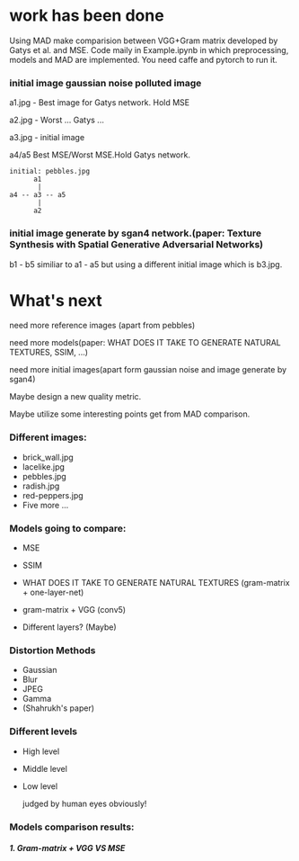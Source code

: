 # work has been done

Using MAD make comparision between VGG+Gram matrix developed by Gatys et al. and MSE. Code maily in Example.ipynb in which preprocessing, models and MAD are implemented. You need caffe and pytorch to run it.

### initial image gaussian noise polluted image

a1.jpg - Best image for Gatys network. Hold MSE

a2.jpg - Worst ...      Gatys ...

a3.jpg - initial image

a4/a5 Best MSE/Worst MSE.Hold Gatys network.

    initial: pebbles.jpg
          a1
           | 
    a4 -- a3 -- a5
           |
          a2

### initial image generate by sgan4 network.(paper: Texture Synthesis with Spatial Generative Adversarial Networks)

b1 - b5 similiar to a1 - a5 but using a different initial image which is b3.jpg.



# What's next
need more reference images (apart from pebbles) 

need more models(paper: WHAT DOES IT TAKE TO GENERATE NATURAL TEXTURES, SSIM, ...)

need more initial images(apart form gaussian noise and image generate by sgan4)


Maybe design a new quality metric.

Maybe utilize some interesting points get from MAD comparison.



### Different images:

* brick_wall.jpg
* lacelike.jpg
* pebbles.jpg
* radish.jpg
* red-peppers.jpg
* Five more ...



### Models going to compare:

* MSE

* SSIM

* WHAT DOES IT TAKE TO GENERATE NATURAL TEXTURES (gram-matrix + one-layer-net)

* gram-matrix + VGG (conv5)

* Different layers? (Maybe)

  

### Distortion Methods

* Gaussian
* Blur
* JPEG
* Gamma
* (Shahrukh's paper)

### Different levels

* High level

* Middle level

* Low level

  judged by human eyes obviously!

### Models comparison results:

##### 1. Gram-matrix + VGG VS MSE



